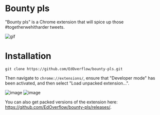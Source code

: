 # Bounty pls

"Bounty pls" is a Chrome extension that will spice up those #togetherwehitharder tweets. 

![gif](https://camo.githubusercontent.com/260455ebb8997e6ed7958e36df49fbea314aafc0/68747470733a2f2f6d656469612e67697068792e636f6d2f6d656469612f5a794e5146715a4c46556872322f67697068792e676966)

# Installation

```
git clone https://github.com/EdOverflow/bounty-pls.git
```

Then navigate to `chrome://extensions/`, ensure that "Developer mode" has been activated, and then select "Load unpacked extension...".

![image](https://user-images.githubusercontent.com/18099289/35337793-5f05d7e4-011c-11e8-8a64-e608fbf36126.png)
![image](https://user-images.githubusercontent.com/18099289/35337816-6b862d16-011c-11e8-9ccd-6036df8db5c8.png)

You can also get packed versions of the extension here: https://github.com/EdOverflow/bounty-pls/releases/.
